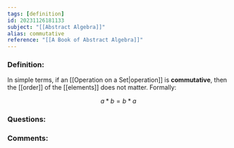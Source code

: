 ```yaml
---
tags: [definition]
id: 20231126181133
subject: "[[Abstract Algebra]]"
alias: commutative
reference: "[[A Book of Abstract Algebra]]"
---
```

### Definition:
In simple terms, if an [[Operation on a Set|operation]] is **commutative**, then the [[order]] of the [[elements]] does not matter. Formally:

$$ a * b = b * a$$
### Questions:


### Comments:
